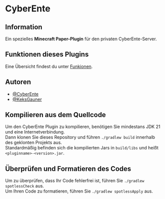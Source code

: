 
# CyberEnte

## Information

Ein spezielles **Minecraft Paper-Plugin** für den privaten CyberEnte-Server.

## Funktionen dieses Plugins
Eine Übersicht findest du unter [Funkionen](TODO.md).

## Autoren

- [@CyberEnte](https://www.github.com/cyberente)
- [@KeksGauner](https://www.github.com/keksgauner)

## Kompilieren aus dem Quellcode

Um den CyberEnte Plugin zu kompilieren, benötigen Sie mindestans JDK 21 und eine Internetverbindung. \
Dann klonen Sie dieses Repository und führen `./gradlew build` innerhalb des geklonten Projekts aus. \
Standardmäßig befinden sich die kompilierten Jars in `build/libs` und heißt `<pluginname>-<version>.jar`.

## Überprüfen und Formatieren des Codes

Um zu überprüfen, dass Ihr Code fehlerfrei ist, führen Sie `./gradlew spotlessCheck` aus.\
Um Ihren Code zu formatieren, führen Sie `./gradlew spotlessApply` aus.
